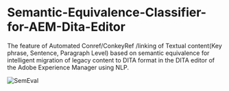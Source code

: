 # Semantic-Equivalence-Classifier-for-AEM-Dita-Editor
The feature of Automated Conref/ConkeyRef /linking of Textual content(Key phrase, Sentence, Paragraph Level) based on semantic equivalence for intelligent migration of legacy content to DITA format in the DITA editor of the Adobe Experience Manager using NLP.

![SemEval](![nlp](https://user-images.githubusercontent.com/13198518/143779716-189aadc2-0542-471e-8459-7bcfc213124d.png))
